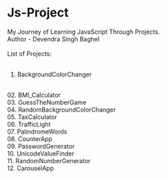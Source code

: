 # Js-Project
My Journey of Learning JavaScript Through Projects.
<br>
Author - Devendra Singh Baghel
<br>
<br>
List of Projects: 
<br>
<br>
01. BackgroundColorChanger
<br>
02. BMI_Calculator
<br>
03. GuessTheNumberGame
<br>
04. RandomBackgroundColorChanger
<br>
05. TaxCalculator
<br>
06. TrafficLight
<br>
07. PalindromeWords
<br>
08. CounterApp
<br>
09. PasswordGenerator
<br>
10. UnicodeValueFinder
<br>
11. RandomNumberGenerator
<br>
12. CarouselApp